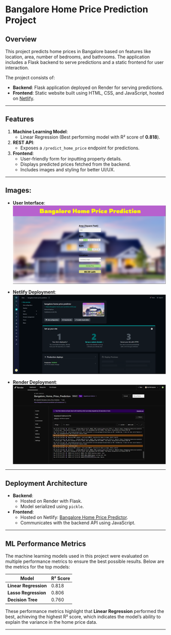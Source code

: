 # Bangalore Home Price Prediction Project

## Overview
This project predicts home prices in Bangalore based on features like location, area, number of bedrooms, and bathrooms. The application includes a Flask backend to serve predictions and a static frontend for user interaction.

The project consists of:
- **Backend**: Flask application deployed on Render for serving predictions.
- **Frontend**: Static website built using HTML, CSS, and JavaScript, hosted on [Netlify](https://bangalore-home-price-prediction.netlify.app/).

---

## Features
1. **Machine Learning Model**:
   - Linear Regression (Best performing model with R² score of **0.818**).
2. **REST API**:
   - Exposes a `/predict_home_price` endpoint for predictions.
3. **Frontend**:
   - User-friendly form for inputting property details.
   - Displays predicted prices fetched from the backend.
   - Includes images and styling for better UI/UX.

---

## Images:

- **User Interface**:
  ![UI](src/ui.png)

- **Netlify Deployment**:
  ![Netlify](src/netlify.png)

- **Render Deployment**:
  ![Render](src/render.png)
  
---

## Deployment Architecture
- **Backend**:
  - Hosted on Render with Flask.
  - Model serialized using `pickle`.
- **Frontend**:
  - Hosted on Netlify: [Bangalore Home Price Predictor](https://bangalore-home-price-prediction.netlify.app/).
  - Communicates with the backend API using JavaScript.

---

## ML Performance Metrics
The machine learning models used in this project were evaluated on multiple performance metrics to ensure the best possible results. Below are the metrics for the top models:

| Model               | R² Score |
|---------------------|----------|
| **Linear Regression** | 0.818    |  
| **Lasso Regression**  | 0.806    | 
| **Decision Tree**     | 0.760    | 

These performance metrics highlight that **Linear Regression** performed the best, achieving the highest R² score, which indicates the model’s ability to explain the variance in the home price data.

---
